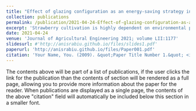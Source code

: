```yaml
---
title: "Effect of glazing configuration as an energy-saving strategy in naturally ventilated greenhouses for strawberry (Seolhyang sp.) cultivation"
collection: publications
permalink: /publication/2021-04-24-Effect-of-glazing-configuration-as-an-energy-saving-strategy-in-naturally-ventilated-greenhouses-for-strawberry-(Seolhyang-sp.)-cultivation
excerpt: 'Strawberry cultivation is highly dependent on environmental parameters and energy in winter. Two gothic greenhouses with different glazing material combinations, i.e. polyolefin-thermal screen (PoTS) and polyolefin-thermal screen-polyethylene (PoTSPe), were used for strawberry cultivation. The energy-saving capabilities of the two configurations and their impact on the microclimates of the greenhouses were investigated.'
date: 2021-04-24
venue: 'Journal of Agricultural Engineering 2021; volume LII:1177'
slidesurl: #'http://anisrabiu.github.io/files/slides1.pdf'
paperurl: 'http://anisrabiu.github.io/files/Paper001.pdf'
citation: 'Your Name, You. (2009). &quot;Paper Title Number 1.&quot; <i>Journal 1</i>. 1(1).'
---
```



The contents above will be part of a list of publications, if the user clicks the link for the publication than the contents of section will be rendered as a full page, allowing you to provide more information about the paper for the reader. When publications are displayed as a single page, the contents of the above "citation" field will automatically be included below this section in a smaller font.
